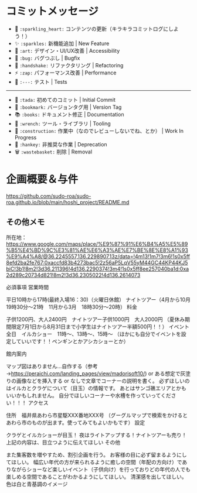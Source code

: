 # コミットメッセージ

- 💖 `:sparkling_heart:` コンテンツの更新（キラキラコミットログにしよう！）
- ✨ `:sparkles:` 新機能追加 | New Feature
- 🎨 `:art:` デザイン・UI/UX改善 | Accessibility
- 🐛 `:bug:` バグつぶし | Bugfix
- 🤝 `:handshake:` リファクタリング | Refactoring
- ⚡ `:zap:` パフォーマンス改善 | Performance
- 🧪 `:---:` テスト | Tests

---

- 🎉 `:tada:` 初めてのコミット | Initial Commit
- 🔖 `:bookmark:` バージョンタグ用 | Version Tag
- 📚 `:books:` ドキュメント修正 | Documentation
- 🔧 `:wrench:` ツール・ライブラリ | Tooling
- 🚧 `:construction:` 作業中（なのでレビューしないでね、とか） | Work In Progress
- 💩 `:hankey:` 非推奨な作業 | Deprecation
- 🗑️ `:wastebasket:` 削除 | Removal

# 企画概要＆与件

https://github.com/sudo-roa/sudo-roa.github.io/blob/main/hoshi_project/README.md

## その他メモ

所在地：
https://www.google.com/maps/place/%E9%87%91%E6%B4%A5%E5%89%B5%E4%BD%9C%E3%81%AE%E6%A3%AE%E7%BE%8E%E8%A1%93%E9%A4%A8/@36.2245557,136.2298907,13z/data=!4m13!1m7!3m6!1s0x5ff8efd2ba2fe767:0xaccfd83b4273bac5!2z56aP5LqV55yM44GC44KP44KJ5biC!3b1!8m2!3d36.211396!4d136.2290374!3m4!1s0x5ff8ee257040ba1d:0xa2d289c20734d821!8m2!3d36.2305022!4d136.2614073

必須事項
営業時間

平日10時から17時(最終入場16：30)（火曜日休館）
ナイトツアー（4月から10月　19時30分～21時　11月から3月　18時30分～20時）
料金　　　

子供1200円、大人2400円　ナイトツアー子供1000円　大人2000円
（夏休み期間限定7月1日から8月31日まで小学生はナイトツアー半額500円！！） イベント
全日　イルカショー　11時～、13時～、15時～
（ほかにも自分でイベントを設定していいです！！ペンギンとかアシカショーとか）

館内案内　

マップ図はありません…自作する（参考→https://peraichi.com/landing_pages/view/madorisoft10/)
or ある想定で灰塗りの画像などを挿入する or なしで文章でコーナーの説明を書く。
必ずほしいのはイルカとクラゲについて（目玉）の情報です。
あとはサンゴ礁エリアとかもいいかもしれません。
自分でほしいコーナーや水槽を作っていってください！！！
アクセス

住所　福井県あわら市星駆XXX番地XXX号
（グーグルマップで検索をかけるとあわら市のものが出ます。使ってみてもよいかもです）
設定

クラゲとイルカショーが目玉！
夜はライトアップする！ナイトツアーも売り！
上記の内容は、目立つように伝えてほしい
その他

また集客数を増やすため、割引企画を行う。
お客様の目に必ず留まるようにしてほしい。
幅広い年代の方が来られるように癒しの空間（年配の方向け）でありながらショーなど楽しいイベント（子供向け）を行っておりどの年代の人でも楽しめる空間であることがわかるようにしてほしい。
清潔感を出してほしい。
色は白と青基調のイメージ
